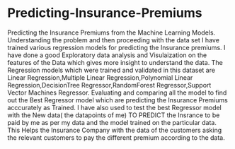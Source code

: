 # Predicting-Insurance-Premiums
Predicting the Insurance Premiums from the Machine Learning Models. 
Understanding the problem and then proceeding with the data set
I have trained various regression models for predicting the Insurance premiums.
I have done a good Exploratory data analysis and Visulaization on the features of the Data which gives more insight to understand the data.
The Regression models which were trained and validated in this dataset are Linear Regression,Multiple Linear Regression,Polynomial Linear Regression,DecisionTree Regressor,RandomForest Regressor,Support Vector Machines Regressor.
Evaluating and comparing all the model to find out the Best Regressor model which are predicting the Insurance Premiums acccurately as Trained.
I have also used to test the best Regressor model with the New data( the datapoints of me) TO PREDICT the Insrance to be paid by me as per my data and the model trained on the particular data.
This Helps the Insurance Company with the data of the customers asking the relevant customers to pay the different premium according to the data.

